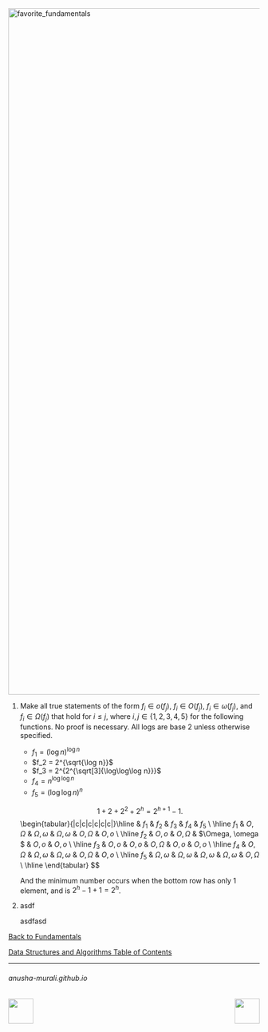 <img width="1375" alt="favorite_fundamentals" src="https://github.com/user-attachments/assets/894cbd0a-270b-4fbc-b551-cf0bc43b5697" />


1. Make all true statements of the form $f_i \in o(f_j)$, $f_i \in O(f_j)$, $f_i \in \omega(f_j)$, and $f_i \in \Omega(f_j)$ that hold for $i \le j$, where $i, j \in \{1,2,3,4,5\}$ for the following functions. No proof is necessary. All logs are base 2 unless otherwise specified.
   - $f_1 = (\log n)^{\log n}$
   - $f_2 = 2^{\sqrt{\log n}}$
   - $f_3 = 2^{2^{\sqrt[3]{\log\log\log n}}}$
   - $f_4 = n^{\log\log n}$
   - $f_5 = (\log\log n)^n$

   $$
1 + 2 + 2^2 + 2^h = 2^{h+1} -1.
   $$
\begin{tabular}{|c|c|c|c|c|c|}\hline
 	& $f_1$ & $f_2$ & $f_3$ & $f_4$ & $f_5$ \\ \hline
 $f_1$ & $O, \Omega$ & $\Omega, \omega$ & $\Omega, \omega$ & $O, \Omega$ & $O, o$ \\ \hline
 $f_2$ & $O, o$ & $O, \Omega$ & $\Omega, \omega $ & $O, o$ & $O, o$ \\ \hline
 $f_3$ & $O, o$ & $O, o$ & $O, \Omega$ & $O, o$ & $O, o$ \\ \hline
 $f_4$ & $O, \Omega$ & $\Omega, \omega$ & $\Omega, \omega$ & $O, \Omega$ & $O, o$ \\ \hline
 $f_5$ & $\Omega, \omega$ & $\Omega, \omega$ & $\Omega, \omega$ & $\Omega, \omega$ & $O, \Omega$ \\ \hline
\end{tabular}
$$

   And the minimum number occurs when the bottom row has only 1 element, and is $2^h - 1 + 1 = 2^h$.

   
3. asdf

   asdfasd

[Back to Fundamentals](./fundamentals.md)

[Data Structures and Algorithms Table of Contents](./cs124.md)

* * *
###### anusha-murali.github.io

<img src="https://github.com/anusha-murali/anusha-murali.github.io/assets/111596338/639243aa-2857-4595-a65a-7852762bb002" width="50" height="50" align="left">

[<img src="https://github.com/user-attachments/assets/989cfb30-4fb8-40f8-a812-8a054869aa32" width="50" height="50" align="right">](../index.md)
